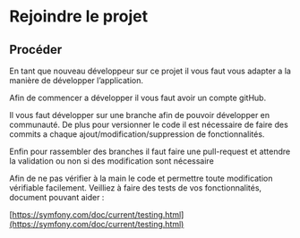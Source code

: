 # Rejoindre le projet
## Procéder
En tant que nouveau développeur sur ce projet il vous faut vous adapter a la manière de développer l’application.

Afin de commencer a développer il vous faut avoir un compte gitHub.

Il vous faut développer sur une branche afin de pouvoir développer en communauté. De plus pour versionner le code il est nécessaire de faire des commits a chaque ajout/modification/suppression de fonctionnalités.

Enfin pour rassembler des branches il faut faire une pull-request et attendre la validation ou non si des modification sont nécessaire

Afin de ne pas vérifier à la main le code et permettre toute modification vérifiable facilement. Veilliez à faire des tests de vos fonctionnalités, document pouvant aider :

[https://symfony.com/doc/current/testing.html](https://symfony.com/doc/current/testing.html)
